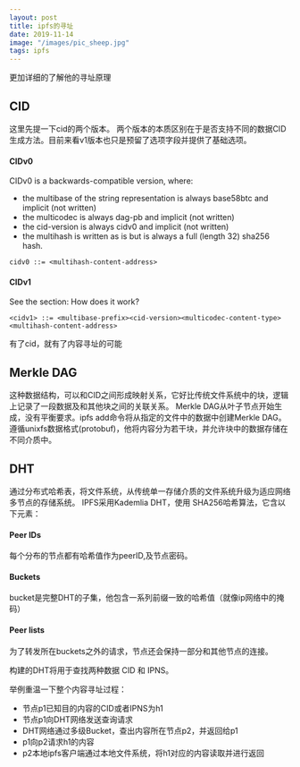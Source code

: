 ```yaml
---
layout: post
title: ipfs的寻址
date: 2019-11-14
image: "/images/pic_sheep.jpg"
tags: ipfs
---
```


更加详细的了解他的寻址原理

## CID
这里先提一下cid的两个版本。
两个版本的本质区别在于是否支持不同的数据CID生成方法。目前来看v1版本也只是预留了选项字段并提供了基础选项。
#### CIDv0
CIDv0 is a backwards-compatible version, where:

- the multibase of the string representation is always base58btc and implicit (not written)
- the multicodec is always dag-pb and implicit (not written)
- the cid-version is always cidv0 and implicit (not written)
- the multihash is written as is but is always a full (length 32) sha256 hash.

`cidv0 ::= <multihash-content-address>`

#### CIDv1
See the section: How does it work?

`<cidv1> ::= <multibase-prefix><cid-version><multicodec-content-type><multihash-content-address>`

有了cid，就有了内容寻址的可能


## Merkle DAG
这种数据结构，可以和CID之间形成映射关系，它好比传统文件系统中的块，逻辑上记录了一段数据及和其他块之间的关联关系。
Merkle DAG从叶子节点开始生成，没有平衡要求。ipfs add命令将从指定的文件中的数据中创建Merkle DAG。遵循unixfs数据格式(protobuf)，他将内容分为若干块，并允许块中的数据存储在不同介质中。

## DHT
通过分布式哈希表，将文件系统，从传统单一存储介质的文件系统升级为适应网络多节点的存储系统。
IPFS采用Kademlia DHT，使用 SHA256哈希算法，它含以下元素：
#### Peer IDs
每个分布的节点都有哈希值作为peerID,及节点密码。
#### Buckets
bucket是完整DHT的子集，他包含一系列前缀一致的哈希值（就像ip网络中的掩码）
#### Peer lists
为了转发所在buckets之外的请求，节点还会保持一部分和其他节点的连接。

构建的DHT将用于查找两种数据 CID 和 IPNS。


举例重温一下整个内容寻址过程：

- 节点p1已知目的内容的CID或者IPNS为h1
- 节点p1向DHT网络发送查询请求
- DHT网络通过多级Bucket，查出内容所在节点p2，并返回给p1
- p1向p2请求h1的内容
- p2本地ipfs客户端通过本地文件系统，将h1对应的内容读取并进行返回
